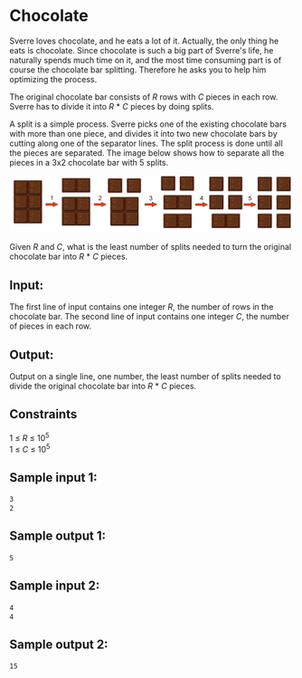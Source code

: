 # Chocolate
Sverre loves chocolate, and he eats a lot of it. 
Actually, the only thing he eats is chocolate.
Since chocolate is such a big
part of Sverre's life, he naturally spends much time on it, and the most time
consuming part is of course the chocolate bar splitting.
Therefore he asks you to help him optimizing the process.

The original chocolate bar consists of _R_ rows with _C_ pieces in each row.
Sverre has to divide it into _R_ * _C_ pieces by doing splits. 

A split is a simple process.
Sverre picks one of the existing chocolate bars
with more than one piece, and divides it into two new chocolate bars by cutting
along one of the separator lines. 
The split process is done until all the pieces are separated.
The image below  shows how to separate all the pieces in a 3x2 chocolate bar with 5 splits.

![](../images/chocolate.png)

Given _R_ and _C_, what is the least number of splits needed to turn the
original chocolate bar into _R_ * _C_ pieces.


## Input:
The first line of input contains one integer _R_, the number of rows in the chocolate bar.
The second line of input contains one integer _C_, the number of pieces in each row.

## Output:
Output on a single line, one number, the least number of splits needed to divide the original chocolate bar into _R_ * _C_ pieces.

## Constraints
1 &le; _R_ &le; 10<sup>5</sup>  
1 &le; _C_ &le; 10<sup>5</sup>

## Sample input 1:
```
3
2
```

## Sample output 1:
```
5
```


## Sample input 2:
```
4
4
```

## Sample output 2:
```
15
```
